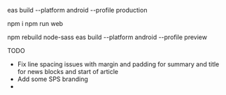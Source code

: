 eas build --platform android --profile production

npm i
npm run web


npm rebuild node-sass
eas build --platform android --profile preview

TODO
- Fix line spacing issues with margin and padding for summary and title for news blocks and start of article
- Add some SPS branding
- 